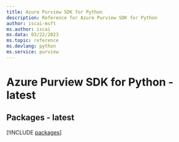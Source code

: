 ```yaml
---
title: Azure Purview SDK for Python
description: Reference for Azure Purview SDK for Python
author: iscai-msft
ms.author: iscai
ms.data: 03/22/2023
ms.topic: reference
ms.devlang: python
ms.service: purview
---
```

# Azure Purview SDK for Python - latest
## Packages - latest
[!INCLUDE [packages](purview-index.md)]